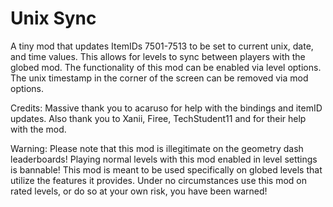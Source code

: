 # Unix Sync

A tiny mod that updates ItemIDs 7501-7513 to be set to current unix, date, and time values.
This allows for levels to sync between players with the globed mod.
The functionality of this mod can be enabled via level options.
The unix timestamp in the corner of the screen can be removed via mod options.

Credits:
Massive thank you to <cy>acaruso</c> for help with the bindings and itemID updates.
Also thank you to Xanii, Firee, TechStudent11 and for their help with the mod.

<cr>Warning:
Please note that this mod is illegitimate on the geometry dash leaderboards! Playing normal levels with this mod enabled in level settings is bannable!
This mod is meant to be used specifically on globed levels that utilize the features it provides.
Under no circumstances use this mod on rated levels, or do so at your own risk, you have been warned!</c>